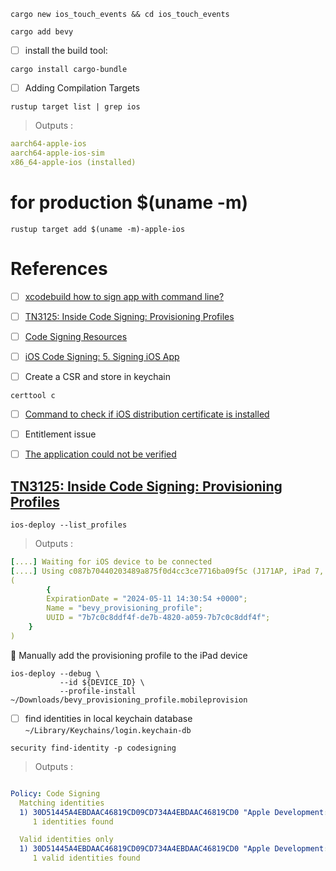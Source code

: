 
```
cargo new ios_touch_events && cd ios_touch_events
```

```
cargo add bevy 
```


- [ ] install the build tool:

```
cargo install cargo-bundle
```


- [ ] Adding Compilation Targets

```
rustup target list | grep ios
```
> Outputs :
```yaml
aarch64-apple-ios
aarch64-apple-ios-sim
x86_64-apple-ios (installed)
```

# for production $(uname -m)

```
rustup target add $(uname -m)-apple-ios
```

# References

- [ ] [xcodebuild how to sign app with command line?](https://stackoverflow.com/questions/28395427/xcodebuild-how-to-sign-app-with-command-line)
- [ ] [TN3125: Inside Code Signing: Provisioning Profiles](https://developer.apple.com/documentation/technotes/tn3125-inside-code-signing-provisioning-profiles)
- [ ] [Code Signing Resources](https://developer.apple.com/forums/thread/707080/)
- [ ] [iOS Code Signing: 5. Signing iOS App](http://shashikantjagtap.net/ios-code-signing-5-signing-ios-app/)

- [ ] Create a CSR and store in keychain

```
certtool c   
```

- [ ] [Command to check if iOS distribution certificate is installed](https://stackoverflow.com/questions/33485124/command-to-check-if-ios-distribution-certificate-is-installed)



- [ ] Entitlement issue
- [ ] [The application could not be verified](https://stackoverflow.com/questions/64550207/objection-frida-the-application-could-not-be-verified)

## [TN3125: Inside Code Signing: Provisioning Profiles](https://developer.apple.com/documentation/technotes/tn3125-inside-code-signing-provisioning-profiles)

```
ios-deploy --list_profiles
```
> Outputs :
```yaml
[....] Waiting for iOS device to be connected
[....] Using c087b70440203489a875f0d4cc3ce7716ba09f5c (J171AP, iPad 7, iphoneos, arm64, 16.4.1, ) a.k.a. 'Ankorahotra'.
(
        {
        ExpirationDate = "2024-05-11 14:30:54 +0000";
        Name = "bevy_provisioning_profile";
        UUID = "7b7c0c8ddf4f-de7b-4820-a059-7b7c0c8ddf4f";
    }
)
```

:tada: Manually add the provisioning profile to the iPad device

```
ios-deploy --debug \
           --id ${DEVICE_ID} \
           --profile-install ~/Downloads/bevy_provisioning_profile.mobileprovision 
```

- [ ] find identities in local keychain database `~/Library/Keychains/login.keychain-db` 

```
security find-identity -p codesigning 
```
> Outputs :
```yaml

Policy: Code Signing
  Matching identities
  1) 30D51445A4EBDAAC46819CD09CD734A4EBDAAC46819CD0 "Apple Development: Joe Foo (B6ADF9EUYT)"
     1 identities found

  Valid identities only
  1) 30D51445A4EBDAAC46819CD09CD734A4EBDAAC46819CD0 "Apple Development: Joe Foo (B6ADF9EUYT)"
     1 valid identities found
```